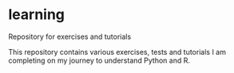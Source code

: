# learning
Repository for exercises and tutorials

This repository contains various exercises, tests and tutorials I am completing on my journey to understand Python and R.
